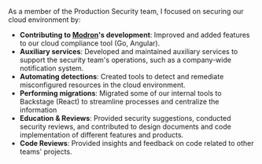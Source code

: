 As a member of the Production Security team, I focused on securing our cloud environment by:

- **Contributing to [Modron](https://github.com/nianticlabs/modron)'s development**: Improved and added features to our cloud compliance tool (Go, Angular).
- **Auxiliary services**: Developed and maintained auxiliary services to support the security team's operations, such as a company-wide notification system.
- **Automating detections**: Created tools to detect and remediate misconfigured resources in the cloud environment.
- **Performing migrations**: Migrated some of our internal tools to Backstage (React) to streamline processes and centralize the information
- **Education & Reviews**: Provided security suggestions, conducted security reviews, and contributed to design documents and code implementation of different features and products.
- **Code Reviews**: Provided insights and feedback on code related to other teams' projects.